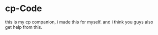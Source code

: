 # cp-Code
this is my cp companion, i made this for myself. and i think you guys also get help from this.
